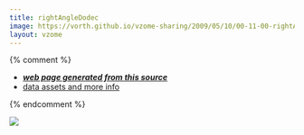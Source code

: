 ```yaml
---
title: rightAngleDodec
image: https://vorth.github.io/vzome-sharing/2009/05/10/00-11-00-rightAngleDodec/rightAngleDodec.png
layout: vzome
---
```


{% comment %}
 - [***web page generated from this source***][post]
 - [data assets and more info][github]

[post]: <https://vorth.github.io/vzome-sharing/2009/05/10/rightAngleDodec-00-11-00.html>
[github]: <https://github.com/vorth/vzome-sharing/tree/main/2009/05/10/00-11-00-rightAngleDodec/>
{% endcomment %}

<vzome-viewer style="width: 100%; height: 65vh;"
       src="https://vorth.github.io/vzome-sharing/2009/05/10/00-11-00-rightAngleDodec/rightAngleDodec.vZome" >
  <img src="https://vorth.github.io/vzome-sharing/2009/05/10/00-11-00-rightAngleDodec/rightAngleDodec.png" />
</vzome-viewer>